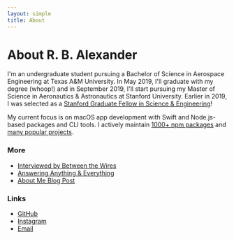 ```yaml
---
layout: simple
title: About
---
```


# About R. B. Alexander
I'm an undergraduate student pursuing a Bachelor of Science in Aerospace Engineering at Texas A&M University. In May 2019, I'll graduate with my degree (whoop!) and in September 2019, I'll start pursuing my Master of Science in Aeronautics & Astronautics at Stanford University. Earlier in 2019, I was selected as a [Stanford Graduate Fellow in Science & Engineering](https://vpge.stanford.edu/fellowships-funding/sgf/details)!

My current focus is on macOS app development with Swift and Node.js-based packages and CLI tools. I actively maintain [1000+ npm packages](https://www.npmjs.com/~sindresorhus) and [many popular projects](https://github.com/search?q=user%3Asindresorhus+user%3Achalk+user%3Aavajs+user%3Axojs&type=Repositories).

### More

- [Interviewed by Between the Wires](https://medium.freecodecamp.org/sindre-sorhus-8426c0ed785d)
- [Answering Anything & Everything](https://medium.com/r-b-alexanders-blog)
- [About Me Blog Post](https://medium.com/r-b-alexanders-blog)

### Links

- [GitHub](https://github.com/rbalexander)
- [Instagram](https://instagram.com/rbalexan)
- [Email](/contact)
